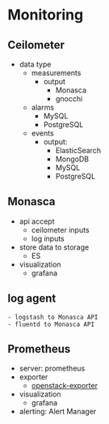 # Monitoring

## Ceilometer

- data type
  - measurements
    - output
      - Monasca
      - gnocchi
  - alarms
    - MySQL
    - PostgreSQL
  - events
    - output:
      - ElasticSearch
      - MongoDB
      - MySQL
      - PostgreSQL

## Monasca

- api accept
  - ceilometer inputs
  - log inputs
- store data to storage
  - ES
- visualization
  - grafana

## log agent

    - logstash to Monasca API
    - fluentd to Monasca API

## Prometheus

- server: prometheus
- exporter
  - [openstack-exporter](https://github.com/openstack-exporter/openstack-exporter)
- visualization
  - grafana
- alerting: Alert Manager
